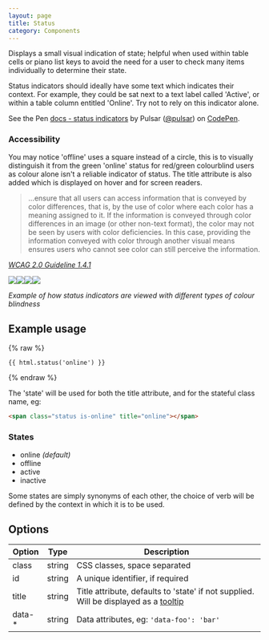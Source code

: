 ```yaml
---
layout: page
title: Status
category: Components
---
```


Displays a small visual indication of state; helpful when used within table cells or piano list keys to avoid the need for a user to check many items individually to determine their state.

Status indicators should ideally have some text which indicates their context. For example, they could be sat next to a text label called 'Active', or within a table column entitled 'Online'. Try not to rely on this indicator alone.

<p data-height="200" data-theme-id="24005" data-slug-hash="mPrvqZ" data-default-tab="result" data-user="pulsar" class="codepen">See the Pen <a href="http://codepen.io/pulsar/pen/mPrvqZ/">docs - status indicators</a> by Pulsar (<a href="http://codepen.io/pulsar">@pulsar</a>) on <a href="http://codepen.io">CodePen</a>.</p>
<script async src="//assets.codepen.io/assets/embed/ei.js"></script>

### Accessibility

You may notice 'offline' uses a square instead of a circle, this is to visually distinguish it from the green 'online' status for red/green colourblind users as colour alone isn't a reliable indicator of status. The title attribute is also added which is displayed on hover and for screen readers.

> ...ensure that all users can access information that is conveyed by color differences, that is, by the use of color where each color has a meaning assigned to it. If the information is conveyed through color differences in an image (or other non-text format), the color may not be seen by users with color deficiencies. In this case, providing the information conveyed with color through another visual means ensures users who cannot see color can still perceive the information.

_[WCAG 2.0 Guideline 1.4.1](http://www.w3.org/TR/UNDERSTANDING-WCAG20/visual-audio-contrast-without-color.html)_

<img class="image--inline" src="{{ site.baseurl }}/assets/image_examples/status-col1.png" /><img class="image--inline" src="{{ site.baseurl }}/assets/image_examples/status-col2.png" /><img class="image--inline" src="{{ site.baseurl }}/assets/image_examples/status-col3.png" /><img class="image--inline" src="{{ site.baseurl }}/assets/image_examples/status-col5.png" />

_Example of how status indicators are viewed with different types of colour blindness_

## Example usage

{% raw %}
```twig
{{ html.status('online') }}
```
{% endraw %}

The 'state' will be used for both the title attribute, and for the stateful
class name, eg:

```html
<span class="status is-online" title="online"></span>
```

### States

 * online _(default)_
 * offline
 * active
 * inactive

Some states are simply synonyms of each other, the choice of verb will be
defined by the context in which it is to be used.

## Options

Option | Type   | Description
------ | ------ | --------------------------------------------------------------
class  | string | CSS classes, space separated
id     | string | A unique identifier, if required
title  | string | Title attribute, defaults to 'state' if not supplied. Will be displayed as a [tooltip](tooltips.md)
data-* | string | Data attributes, eg: `'data-foo': 'bar'`

